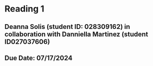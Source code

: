 # Reading 1
## Deanna Solis (student ID: 028309162) in collaboration with Danniella Martinez (student ID027037606)
## Due Date: 07/17/2024

